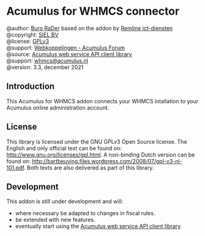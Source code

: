 Acumulus for WHMCS connector
============================

@author: [Buro RaDer](https://burorader.com/) based on the addon by [Remline ict-diensten](https://remline.nl/)  
@copyright: [SIEL BV](https://www.siel.nl/acumulus/)  
@license: [GPLv3](http://www.gnu.org/licenses/gpl.html)  
@support: [Webkoppelingen - Acumulus Forum](https://forum.acumulus.nl/index.php?board=17.0)  
@source: [Acumulus web service API client library](https://github.com/SIELOnline/libAcumulus)  
@support: [whmcs@acumulus.nl](mailto:whmcs@acumulus.nl)  
@version: 3.3, december 2021

Introduction
------------
This Acumulus for WHMCS addon connects your WHMCS intallation to your Acumulus
online administration account.

License
-------
This library is licensed under the GNU GPLv3 Open Source license. The English
and only official text can be found on: http://www.gnu.org/licenses/gpl.html.
A non-binding Dutch version can be found on:
http://bartbeuving.files.wordpress.com/2008/07/gpl-v3-nl-101.pdf.
Both texts are also delivered as part of this library.

Development
------------
This addon is still under development and will:

 - where necessary be adapted to changes in fiscal rules.
 - be extended with new features.
 - eventually start using the [Acumulus web service API client library](https://github.com/SIELOnline/libAcumulus)
